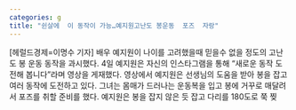 ```yaml
---
categories: g
title: "쉰살에  이 동작이 가능…예지원고난도 봉운동  포즈  자랑"
---
```

[헤럴드경제=이명수 기자] 배우 예지원이 나이를 고려했을때 믿을수 없을 정도의 고난도 봉 운동 동작을 과시했다. 4일 예지원은 자신의 인스타그램을 통해 &ldquo;새로운 동작 도전해 봅니다&rdquo;라며 영상을 게재했다. 영상에서 예지원은 선생님의 도움을 받아 봉을 잡고 여러 동작에 도전하고 있다. 그녀는 몸매가 드러나는 운동복을 입고 봉에 거꾸로 매달려서 포즈를 취할 준비를 했다. 예지원은 봉을 잡지 않은 듯 잡고 다리를 180도로 쭉 찢